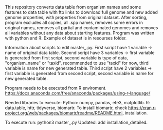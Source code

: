 This repository converts data table from organism names and some features to data table with ftp links to download full genome and new added genome properties, with properties from original dataset.
After sorting, program excludes all copies, all .spp names, removes some errors in original names, removes all partial and contaminated genomes and removes all variables without any data about starting features.
Program was written with python and R. Example of dataset is in resourses folder. 

Information about scripts to edit master_.py.
First script have 1 variable -> name of original data table.
Second script have 3 variables -> first variable is generated from first script, second variable is type of data, "organism_name" or "taxid", recommended to use "taxid" for now, third variable is name for new generated table.
Third script have 2 variables -> first variable is generated from second script, second variable is name for new generated table.

Program needs to be executed from R enviroment.
https://docs.anaconda.com/free/anaconda/packages/using-r-language/

Needed libraries to execute:
Python: numpy, pandas, ete3, matplotlib.
R: data.table, httr, tidyverse, biomartr.
To install biomartr, check https://cran.r-project.org/web/packages/biomartr/readme/README.html, installation.

To execute run: python3 master_.py
Updated: add installation_detailed.
